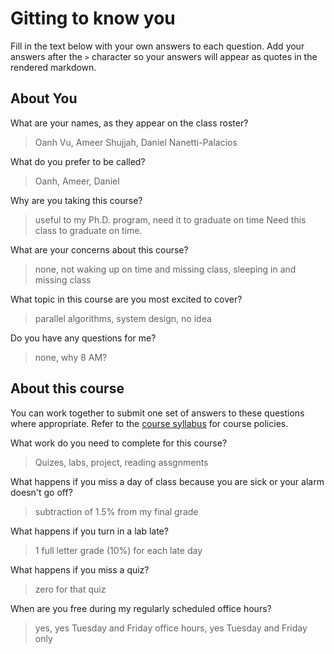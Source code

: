 # Gitting to know you
Fill in the text below with your own answers to each question. Add your answers after the `>` character so your answers will appear as quotes in the rendered markdown.

## About You
What are your names, as they appear on the class roster?
> Oanh Vu, Ameer Shujjah, Daniel Nanetti-Palacios

What do you prefer to be called?
> Oanh, Ameer, Daniel

Why are you taking this course?
> useful to my Ph.D. program, need it to graduate on time
> Need this class to graduate on time.

What are your concerns about this course?
> none, not waking up on time and missing class, sleeping in and missing class

What topic in this course are you most excited to cover?
> parallel algorithms, system design, no idea

Do you have any questions for me?
> none, why 8 AM?

## About this course
You can work together to submit one set of answers to these questions where appropriate. Refer to the [course syllabus](http://www.cs.grinnell.edu/~curtsinger/teaching/2016S/CSC213/syllabus/) for course policies.

What work do you need to complete for this course?
> Quizes, labs, project, reading assgnments

What happens if you miss a day of class because you are sick or your alarm doesn't go off?
> subtraction of 1.5% from my final grade

What happens if you turn in a lab late?
> 1 full letter grade (10%) for each late day

What happens if you miss a quiz?
> zero for that quiz

When are you free during my regularly scheduled office hours?
> yes, yes Tuesday and Friday office hours, yes Tuesday and Friday only

